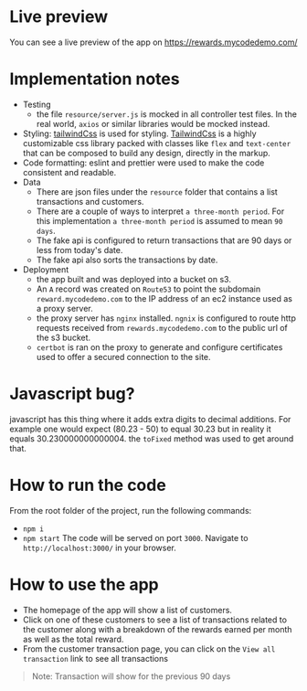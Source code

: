 # Live preview

You can see a live preview of the app on https://rewards.mycodedemo.com/

# Implementation notes

- Testing
  - the file `resource/server.js` is mocked in all controller test files. In the real world, `axios` or similar libraries would be mocked instead.
- Styling: [tailwindCss](https://tailwindcss.com/) is used for styling. [TailwindCss](https://tailwindcss.com/) is a highly customizable css library packed with classes like `flex` and `text-center` that can be composed to build any design, directly in the markup.
- Code formatting: eslint and prettier were used to make the code consistent and readable.
- Data
  - There are json files under the `resource` folder that contains a list transactions and customers.
  - There are a couple of ways to interpret `a three-month period`. For this implementation `a three-month period` is assumed to mean `90 days`.
  - The fake api is configured to return transactions that are 90 days or less from today's date.
  - The fake api also sorts the transactions by date.
- Deployment
  - the app built and was deployed into a bucket on s3.
  - An `A` record was created on `Route53` to point the subdomain `reward.mycodedemo.com` to the IP address of an ec2 instance used as a proxy server.
  - the proxy server has `nginx` installed. `ngnix` is configured to route http requests received from `rewards.mycodedemo.com` to the public url of the s3 bucket.
  - `certbot` is ran on the proxy to generate and configure certificates used to offer a secured connection to the site.

# Javascript bug?

javascript has this thing where it adds extra digits to decimal additions. For example one would expect (80.23 - 50) to equal 30.23 but in reality it equals 30.230000000000004.
the `toFixed` method was used to get around that.

# How to run the code

From the root folder of the project, run the following commands:

- `npm i`
- `npm start`
  The code will be served on port `3000`.
  Navigate to `http://localhost:3000/` in your browser.

# How to use the app

- The homepage of the app will show a list of customers.
- Click on one of these customers to see a list of transactions related to the customer along with a breakdown of the rewards earned per month as well as the total reward.
- From the customer transaction page, you can click on the `View all transaction` link to see all transactions

> Note: Transaction will show for the previous 90 days
